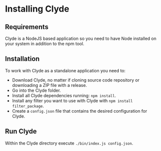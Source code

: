 # Installing Clyde

## Requirements

Clyde is a NodeJS based application so you need to have Node installed on your system in addition to the npm tool.

## Installation

To work with Clyde as a standalone application you need to:

* Download Clyde, no matter if cloning source code repository or downloading a ZIP file with a release.
* Go into the Clyde folder.
* Install all Clyde dependencies running: `npm install`.
* Install any filter you want to use with Clyde with `npm install filter_package`.
* Create a `config.json` file that contains the desired configuration for Clyde.

## Run Clyde

Within the Clyde directory execute `./bin/index.js config.json`.

